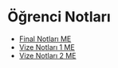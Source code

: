 # Öğrenci Notları

<!--Index-->

- [Final Notları ME](./Final%20Notlar%C4%B1%20ME.pdf)
- [Vize Notları 1 ME](./Vize%20Notlar%C4%B1%201%20ME.pdf)
- [Vize Notları 2 ME](./Vize%20Notlar%C4%B1%202%20ME.pdf)

<!--Index-->

